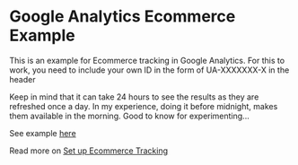 # Google Analytics Ecommerce Example

This is an example for Ecommerce tracking in Google Analytics. 
For this to work, you need to include your own ID in the form of UA-XXXXXXX-X in the header

Keep in mind that it can take 24 hours to see the results as they are refreshed once a day.
In my experience, doing it before midnight, makes them available in the morning. 
Good to know for experimenting...

See example [here](https://skocic.github.io/ga/)

Read more on [Set up Ecommerce Tracking](https://support.google.com/analytics/answer/1009612?hl=en)
